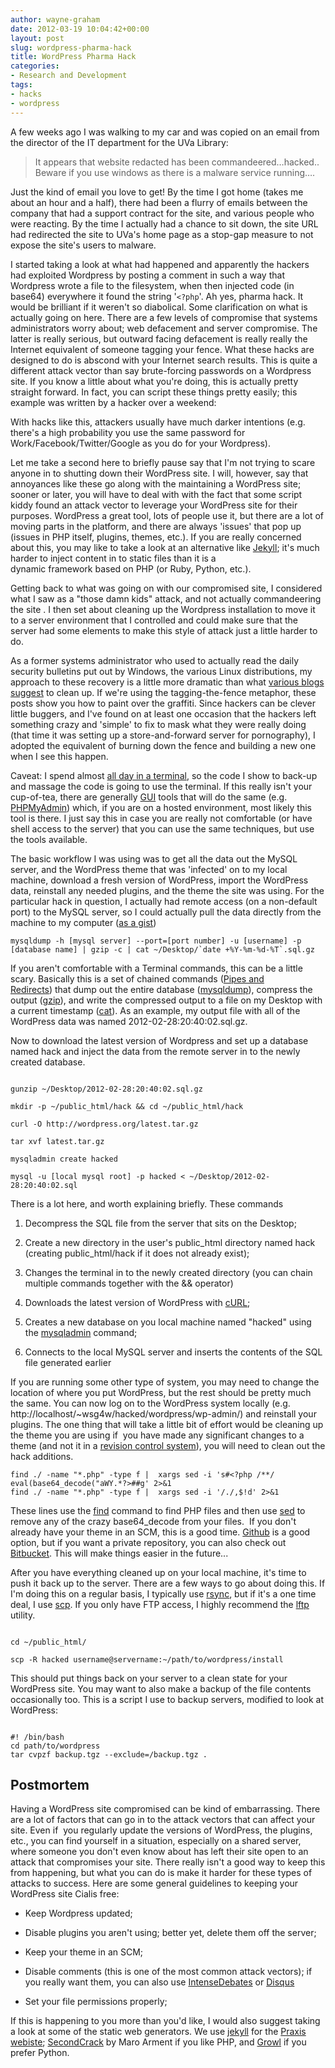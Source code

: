 ```yaml
---
author: wayne-graham
date: 2012-03-19 10:04:42+00:00
layout: post
slug: wordpress-pharma-hack
title: WordPress Pharma Hack
categories:
- Research and Development
tags:
- hacks
- wordpress
---
```


A few weeks ago I was walking to my car and was copied on an email from the director of the IT department for the UVa Library:


<blockquote>It appears that website redacted has been commandeered…hacked.. Beware if you use windows as there is a malware service running….</blockquote>


Just the kind of email you love to get! By the time I got home (takes me about an hour and a half), there had been a flurry of emails between the company that had a support contract for the site, and various people who were reacting. By the time I actually had a chance to sit down, the site URL had redirected the site to UVa's home page as a stop-gap measure to not expose the site's users to malware.

I started taking a look at what had happened and apparently the hackers had exploited Wordpress by posting a comment in such a way that Wordpress wrote a file to the filesystem, when then injected code (in base64) everywhere it found the string '`<?php`'. Ah yes, pharma hack. It would be brilliant if it weren't so diabolical. Some clarification on what is actually going on here. There are a few levels of compromise that systems administrators worry about; web defacement and server compromise. The latter is really serious, but outward facing defacement is really really the Internet equivalent of someone tagging your fence. What these hacks are designed to do is abscond with your Internet search results. This is quite a different attack vector than say brute-forcing passwords on a Wordpress site. If you know a little about what you're doing, this is actually pretty straight forward. In fact, you can script these things pretty easily; this example was written by a hacker over a weekend:



With hacks like this, attackers usually have much darker intentions (e.g. there's a high probability you use the same password for Work/Facebook/Twitter/Google as you do for your Wordpress).

Let me take a second here to briefly pause say that I'm not trying to scare anyone in to shutting down their WordPress site. I will, however, say that annoyances like these go along with the maintaining a WordPress site; sooner or later, you will have to deal with with the fact that some script kiddy found an attack vector to leverage your WordPress site for their purposes. WordPress a great tool, lots of people use it, but there are a lot of moving parts in the platform, and there are always 'issues' that pop up (issues in PHP itself, plugins, themes, etc.). If you are really concerned about this, you may like to take a look at an alternative like [Jekyll](http://jekyllrb.com/); it's much harder to inject content in to static files than it is a dynamic framework based on PHP (or Ruby, Python, etc.).

Getting back to what was going on with our compromised site, I considered what I saw as a "those damn kids" attack, and not actually commandeering the site . I then set about cleaning up the Wordpress installation to move it to a server environment that I controlled and could make sure that the server had some elements to make this style of attack just a little harder to do.

As a former systems administrator who used to actually read the daily security bulletins put out by Windows, the various Linux distributions, my approach to these recovery is a little more dramatic than what [various blogs suggest](http://blog.sucuri.net/2010/05/simple-cleanup-solution-for-the-latest-wordpress-hack.html) to clean up. If we're using the tagging-the-fence metaphor, these posts show you how to paint over the graffiti. Since hackers can be clever little buggers, and I've found on at least one occasion that the hackers left something crazy and 'simple' to fix to mask what they were really doing (that time it was setting up a store-and-forward server for pornography), I adopted the equivalent of burning down the fence and building a new one when I see this happen.

Caveat: I spend almost [all day in a terminal](http://www.scholarslab.org/dh-developer/customizing-bash/), so the code I show to back-up and massage the code is going to use the terminal. If this really isn't your cup-of-tea, there are generally [GUI](http://en.wikipedia.org/wiki/Graphical_user_interface) tools that will do the same (e.g. [PHPMyAdmin](http://www.phpmyadmin.net/home_page/index.php)) which, if you are on a hosted environment, most likely this tool is there. I just say this in case you are really not comfortable (or have shell access to the server) that you can use the same techniques, but use the tools available.

The basic workflow I was using was to get all the data out the MySQL server, and the WordPress theme that was 'infected' on to my local machine, download a fresh version of WordPress, import the WordPress data, reinstall any needed plugins, and the theme the site was using. For the particular hack in question, I actually had remote access (on a non-default port) to the MySQL server, so I could actually pull the data directly from the machine to my computer ([as a gist](https://gist.github.com/883062))

```
mysqldump -h [mysql server] --port=[port number] -u [username] -p [database name] | gzip -c | cat ~/Desktop/`date +%Y-%m-%d-%T`.sql.gz
```

If you aren't comfortable with a Terminal commands, this can be a little scary. Basically this is a set of chained commands ([Pipes and Redirects](http://www.westwind.com/reference/os-x/commandline/pipes.html)) that dump out the entire database ([mysqldump](http://dev.mysql.com/doc/refman/5.1/en/mysqldump.html)), compress the output ([gzip](http://www.gzip.org/)), and write the compressed output to a file on my Desktop with a current timestamp ([cat](http://en.wikipedia.org/wiki/Cat_(Unix))). As an example, my output file with all of the WordPress data was named 2012-02-28:20:40:02.sql.gz.

Now to download the latest version of Wordpress and set up a database named hack and inject the data from the remote server in to the newly created database.

```

gunzip ~/Desktop/2012-02-28:20:40:02.sql.gz

mkdir -p ~/public_html/hack && cd ~/public_html/hack

curl -O http://wordpress.org/latest.tar.gz

tar xvf latest.tar.gz

mysqladmin create hacked

mysql -u [local mysql root] -p hacked < ~/Desktop/2012-02-28:20:40:02.sql

```

There is a lot here, and worth explaining briefly. These commands




1. Decompress the SQL file from the server that sits on the Desktop;


2. Create a new directory in the user's public_html directory named hack (creating public_html/hack if it does not already exist);


3. Changes the terminal in to the newly created directory (you can chain multiple commands together with the && operator)


4. Downloads the latest version of WordPress with [cURL](http://en.wikipedia.org/wiki/CURL);


5. Creates a new database on you local machine named "hacked" using the [mysqladmin](http://dev.mysql.com/doc/refman/5.5/en/mysqladmin.html) command;


6. Connects to the local MySQL server and inserts the contents of the SQL file generated earlier


If you are running some other type of system, you may need to change the location of where you put WordPress, but the rest should be pretty much the same. You can now log on to the WordPress system locally (e.g. http://localhost/~wsg4w/hacked/wordpress/wp-admin/) and reinstall your plugins. The one thing that will take a little bit of effort would be cleaning up the theme you are using if  you have made any significant changes to a theme (and not it in a [revision control system](http://en.wikipedia.org/wiki/Revision_control)), you will need to clean out the hack additions.

```
find ./ -name "*.php" -type f |  xargs sed -i 's#<?php /**/ eval(base64_decode("aWY.*?>##g' 2>&1
find ./ -name "*.php" -type f |  xargs sed -i '/./,$!d' 2>&1
```

These lines use the [find](http://en.wikipedia.org/wiki/Find) command to find PHP files and then use [sed](http://www.grymoire.com/Unix/Sed.html) to remove any of the crazy base64_decode from your files.  If you don't already have your theme in an SCM, this is a good time. [Github](https://github.com/) is a good option, but if you want a private repository, you can also check out [Bitbucket](https://bitbucket.org/). This will make things easier in the future...

After you have everything cleaned up on your local machine, it's time to push it back up to the server. There are a few ways to go about doing this. If I'm doing this on a regular basis, I typically use [rsync](http://en.wikipedia.org/wiki/Rsync), but if it's a one time deal, I use [scp](http://en.wikipedia.org/wiki/Scp). If you only have FTP access, I highly recommend the [lftp](http://lftp.yar.ru/) utility.

```

cd ~/public_html/

scp -R hacked username@servername:~/path/to/wordpress/install

```

This should put things back on your server to a clean state for your WordPress site. You may want to also make a backup of the file contents occasionally too. This is a script I use to backup servers, modified to look at WordPress:

```

#! /bin/bash
cd path/to/wordpress
tar cvpzf backup.tgz --exclude=/backup.tgz .

```


## Postmortem


Having a WordPress site compromised can be kind of embarrassing. There are a lot of factors that can go in to the attack vectors that can affect your site. Even if  you regularly update the versions of WordPress, the plugins, etc., you can find yourself in a situation, especially on a shared server, where someone you don't even know about has left their site open to an attack that compromises your site. There really isn't a good way to keep this from happening, but what you can do is make it harder for these types of attacks to success. Here are some general guidelines to keeping your WordPress site Cialis free:



	
  * Keep Wordpress updated;

	
  * Disable plugins you aren't using; better yet, delete them off the server;

	
  * Keep your theme in an SCM;

	
  * Disable comments (this is one of the most common attack vectors); if you really want them, you can also use [IntenseDebates](http://intensedebate.com/) or [Disqus](http://disqus.com/)

	
  * Set your file permissions properly;


If this is happening to you more than you'd like, I would also suggest taking a look at some of the static web generators. We use [jekyll](http://jekyllrb.com/) for the [Praxis webiste](http://praxis.scholarslab.org); [SecondCrack](https://github.com/marcoarment/secondcrack) by Maro Arment if you like PHP, and [Growl](https://github.com/xfire/growl/) if you prefer Python.
